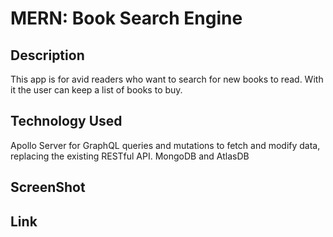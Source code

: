 # MERN: Book Search Engine

## Description
This app is for avid readers who want to search for new books to read. With it the user can keep a list of books to buy.

## Technology Used
Apollo Server for GraphQL queries and mutations to fetch and modify data, replacing the existing RESTful API.
MongoDB and AtlasDB


## ScreenShot


## Link


